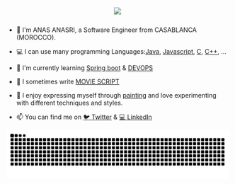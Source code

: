 <h1 align="center">
  <a href="#">
    <img src="https://readme-typing-svg.herokuapp.com/?lines=Hi+there+😀;nice+to+meet+you+🎉;&center=true&size=30">
  </a>
</h1>

- 👋 I'm ANAS ANASRI, a Software Engineer from CASABLANCA (MOROCCO).

- 💻 I can use many programming Languages:[Java](https://www.java.com/fr/), [Javascript](https://developer.mozilla.org/fr/docs/Web/JavaScript), [C](https://fr.wikipedia.org/wiki/C_(langage)), [C++](https://fr.wikipedia.org/wiki/C%2B%2B), ...
 
- 🌱 I'm currently learning [Spring boot](https://spring.io/) & [DEVOPS](https://azure.microsoft.com/fr-fr/resources/cloud-computing-dictionary/what-is-devops)

- 📝 I sometimes write [MOVIE SCRIPT](https://fr.wikipedia.org/wiki/Sc%C3%A9nario)

- 🎨 I enjoy expressing myself through [painting](https://www.instagram.com/anas_ri_30/) and love experimenting with different techniques and styles.

- 📫 You can find me on [🐦 Twitter](https://twitter.com/anasanasri_) & [💻 LinkedIn](https://www.linkedin.com/in/anasanasri/)

<!--   grid-snake -->
![](https://github.com/BEPb/BEPb/blob/output/github-contribution-grid-snake.svg)
